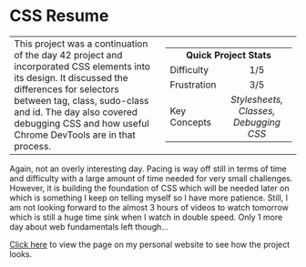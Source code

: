 # CSS Resume

<table border='0'>
<tr>
  <td>
  This project was a continuation of the day 42 project and incorporated CSS elements into its design. It discussed the differences for selectors between tag, class, sudo-class and id.
  The day also covered debugging CSS and how useful Chrome DevTools are in that process.
  </td>
  <td>
    <div>
      <table>
        <tr>
          <td align='center' colspan="2"><strong>Quick Project Stats</strong></td>
        </tr>
        <tr>
          <td>Difficulty</td>
          <td align='center'>1/5</td>
        </tr>
        <tr>
          <td>Frustration</td>
          <td align='center'>3/5</td>
        </tr>
        <tr>
          <td>Key Concepts</td>
          <td align='center'><em>Stylesheets, Classes, Debugging CSS</em></td>
        </tr>
      </table>
    </div>
  </td>
</tr>
</table>

Again, not an overly interesting day. Pacing is way off still in terms of time and difficulty with a large amount of time needed for very small challenges. However, it is building the foundation of CSS which will be needed later on which is something I keep on telling myself so I have more patience. Still, I am not looking forward to the almost 3 hours of videos to watch tomorrow which is still a huge time sink when I watch in double speed. Only 1 more day about web fundamentals left though...

<a href="https://ryanlonergan.github.io/portfolio/100_days/day_43_css_resume.html">Click here</a> to view the page on my personal website to see how the project looks.
